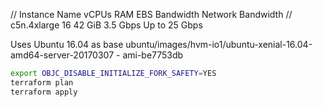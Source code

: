 // Instance Name	vCPUs RAM EBS Bandwidth	Network Bandwidth
// c5n.4xlarge	16	42 GiB	3.5 Gbps	Up to 25 Gbps

Uses Ubuntu 16.04 as base
ubuntu/images/hvm-io1/ubuntu-xenial-16.04-amd64-server-20170307 - ami-be7753db

```bash
export OBJC_DISABLE_INITIALIZE_FORK_SAFETY=YES
terraform plan
terraform apply
```